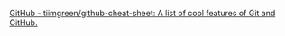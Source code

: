 
[GitHub - tiimgreen/github-cheat-sheet: A list of cool features of Git and GitHub.](https://github.com/tiimgreen/github-cheat-sheet)
